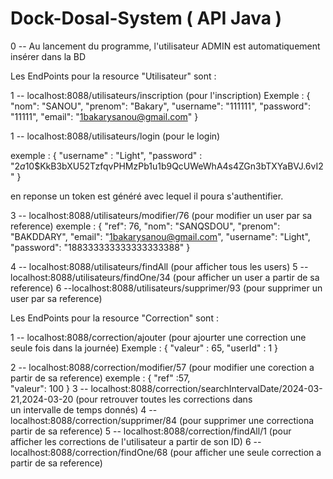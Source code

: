 # Dock-Dosal-System ( API Java )

 0 -- Au lancement du programme, l'utilisateur ADMIN est automatiquement insérer dans la BD
 
 Les EndPoints pour la resource "Utilisateur" sont :

 1 -- localhost:8088/utilisateurs/inscription (pour l'inscription)
      Exemple :         {
              	"nom": "SANOU",
              	"prenom": "Bakary",
              	"username": "111111",
              	"password": "11111",
              	"email": "1bakarysanou@gmail.com"
              }

 1 -- localhost:8088/utilisateurs/login (pour le login)

exemple : 
       {
       	"username" : "Light",
       	"password" : "$2a$10$KkB3bXU52TzfqvPHMzPb1u1b9QcUWeWhA4s4ZGn3bTXYaBVJ.6vI2"
       }

en reponse un token est généré avec lequel il poura s'authentifier.

3 -- localhost:8088/utilisateurs/modifier/76 (pour modifier un user par sa reference)
exemple : 
       {
       	  "ref": 76,
       		"nom": "SANQSDOU",
       		"prenom": "BAKDDARY",
       		"email": "1bakarysanou@gmail.com",
       		"username": "Light",
       		"password": "188333333333333333388"
       }

  4 -- localhost:8088/utilisateurs/findAll (pour afficher tous les users)
  5 -- localhost:8088/utilisateurs/findOne/34 (pour afficher un user a partir de sa reference)
  6 --localhost:8088/utilisateurs/supprimer/93 (pour supprimer un user par sa reference)

  Les EndPoints pour la resource "Correction" sont :

 1 -- localhost:8088/correction/ajouter (pour ajourter une correction une seule fois dans la journée)
Exemple :
      {
      	"valeur" : 65,
      	"userId" : 1
      }

2 -- localhost:8088/correction/modifier/57 (pour modifier une corection a partir de sa reference)
     exemple :
            {
       	"ref" :57,	
       	"valeur": 100
       	}
3 -- localhost:8088/correction/searchIntervalDate/2024-03-21,2024-03-20 (pour retrouver toutes les corrections dans  
    un intervalle de temps donnés)
4 -- localhost:8088/correction/supprimer/84 (pour supprimer une correctiona partir de sa reference)
5 -- localhost:8088/correction/findAll/1 (pour afficher les corrections de l'utilisateur a partir de son ID)
6 -- localhost:8088/correction/findOne/68 (pour afficher une seule correction a partir de sa reference)
  
